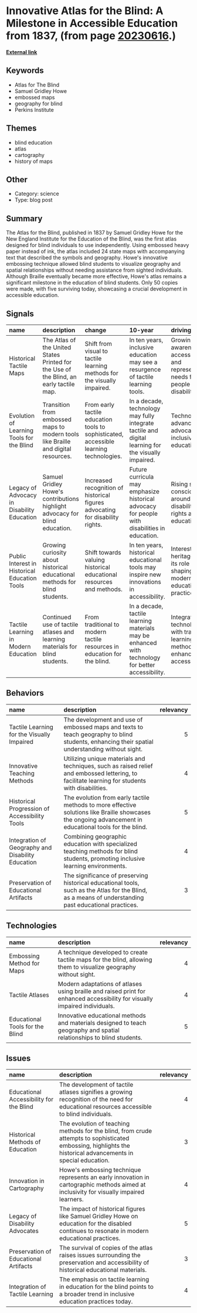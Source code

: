 # __Innovative Atlas for the Blind: A Milestone in Accessible Education from 1837__, (from page [20230616](https://kghosh.substack.com/p/20230616).)

__[External link](https://www.davidrumsey.com/blog/2012/5/21/atlas-for-the-blind-1837)__



## Keywords

* Atlas for The Blind
* Samuel Gridley Howe
* embossed maps
* geography for blind
* Perkins Institute

## Themes

* blind education
* atlas
* cartography
* history of maps

## Other

* Category: science
* Type: blog post

## Summary

The Atlas for the Blind, published in 1837 by Samuel Gridley Howe for the New England Institute for the Education of the Blind, was the first atlas designed for blind individuals to use independently. Using embossed heavy paper instead of ink, the atlas included 24 state maps with accompanying text that described the symbols and geography. Howe's innovative embossing technique allowed blind students to visualize geography and spatial relationships without needing assistance from sighted individuals. Although Braille eventually became more effective, Howe's atlas remains a significant milestone in the education of blind students. Only 50 copies were made, with five surviving today, showcasing a crucial development in accessible education.

## Signals

| name                                          | description                                                                            | change                                                                                 | 10-year                                                                                             | driving-force                                                                             |   relevancy |
|:----------------------------------------------|:---------------------------------------------------------------------------------------|:---------------------------------------------------------------------------------------|:----------------------------------------------------------------------------------------------------|:------------------------------------------------------------------------------------------|------------:|
| Historical Tactile Maps                       | The Atlas of the United States Printed for the Use of the Blind, an early tactile map. | Shift from visual to tactile learning methods for the visually impaired.               | In ten years, inclusive education may see a resurgence of tactile learning tools.                   | Growing awareness of accessibility and representation needs for people with disabilities. |           4 |
| Evolution of Learning Tools for the Blind     | Transition from embossed maps to modern tools like Braille and digital resources.      | From early tactile education tools to sophisticated, accessible learning technologies. | In a decade, technology may fully integrate tactile and digital learning for the visually impaired. | Technological advances and advocacy for inclusive education.                              |           4 |
| Legacy of Advocacy in Disability Education    | Samuel Gridley Howe's contributions highlight advocacy for blind education.            | Increased recognition of historical figures advocating for disability rights.          | Future curricula may emphasize historical advocacy for people with disabilities in education.       | Rising social consciousness around disability rights and education.                       |           5 |
| Public Interest in Historical Education Tools | Growing curiosity about historical educational methods for blind students.             | Shift towards valuing historical educational resources and methods.                    | In ten years, historical educational tools may inspire new innovations in accessibility.            | Interest in heritage and its role in shaping modern educational practices.                |           3 |
| Tactile Learning in Modern Education          | Continued use of tactile atlases and learning materials for blind students.            | From traditional to modern tactile resources in education for the blind.               | In a decade, tactile learning materials may be enhanced with technology for better accessibility.   | Integration of technology with traditional learning methods for enhanced accessibility.   |           4 |

## Behaviors

| name                                              | description                                                                                                                                             |   relevancy |
|:--------------------------------------------------|:--------------------------------------------------------------------------------------------------------------------------------------------------------|------------:|
| Tactile Learning for the Visually Impaired        | The development and use of embossed maps and texts to teach geography to blind students, enhancing their spatial understanding without sight.           |           5 |
| Innovative Teaching Methods                       | Utilizing unique materials and techniques, such as raised relief and embossed lettering, to facilitate learning for students with disabilities.         |           4 |
| Historical Progression of Accessibility Tools     | The evolution from early tactile methods to more effective solutions like Braille showcases the ongoing advancement in educational tools for the blind. |           5 |
| Integration of Geography and Disability Education | Combining geographic education with specialized teaching methods for blind students, promoting inclusive learning environments.                         |           4 |
| Preservation of Educational Artifacts             | The significance of preserving historical educational tools, such as the Atlas for the Blind, as a means of understanding past educational practices.   |           3 |

## Technologies

| name                            | description                                                                                                                |   relevancy |
|:--------------------------------|:---------------------------------------------------------------------------------------------------------------------------|------------:|
| Embossing Method for Maps       | A technique developed to create tactile maps for the blind, allowing them to visualize geography without sight.            |           4 |
| Tactile Atlases                 | Modern adaptations of atlases using braille and raised print for enhanced accessibility for visually impaired individuals. |           4 |
| Educational Tools for the Blind | Innovative educational methods and materials designed to teach geography and spatial relationships to blind students.      |           5 |

## Issues

| name                                    | description                                                                                                                                                   |   relevancy |
|:----------------------------------------|:--------------------------------------------------------------------------------------------------------------------------------------------------------------|------------:|
| Educational Accessibility for the Blind | The development of tactile atlases signifies a growing recognition of the need for educational resources accessible to blind individuals.                     |           4 |
| Historical Methods of Education         | The evolution of teaching methods for the blind, from crude attempts to sophisticated embossing, highlights the historical advancements in special education. |           3 |
| Innovation in Cartography               | Howe's embossing technique represents an early innovation in cartographic methods aimed at inclusivity for visually impaired learners.                        |           4 |
| Legacy of Disability Advocates          | The impact of historical figures like Samuel Gridley Howe on education for the disabled continues to resonate in modern educational practices.                |           5 |
| Preservation of Educational Artifacts   | The survival of copies of the atlas raises issues surrounding the preservation and accessibility of historical educational materials.                         |           3 |
| Integration of Tactile Learning         | The emphasis on tactile learning in education for the blind points to a broader trend in inclusive education practices today.                                 |           4 |